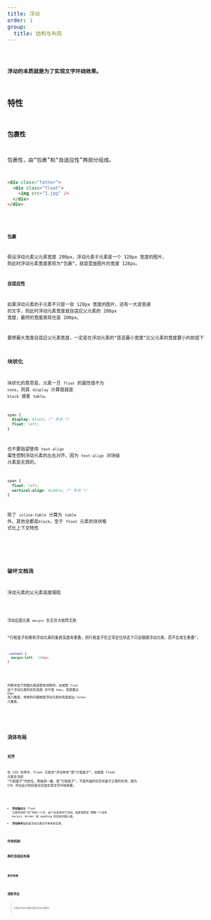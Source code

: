 ```yaml
---
title: 浮动
order: 1
group:
  title: 结构与布局
---
```


<code inline src="./demo/Float.jsx" />

**浮动的本质就是为了实现文字环绕效果。**

## 特性

### 包裹性

包裹性，由“包裹”和“自适应性”两部分组成。

```html
<div class="father">
  <div class="float">
    <img src="1.jpg" />
  </div>
</div>
```

<code src="./demo/Demo1.tsx" />

**包裹**

假设浮动元素父元素宽度 200px，浮动元素子元素是一个 128px 宽度的图片，
则此时浮动元素宽度表现为“包裹”，就是里面图片的宽度 128px。

**自适应性**

如果浮动元素的子元素不只是一张 128px 宽度的图片，还有一大波普通
的文字，则此时浮动元素宽度就自适应父元素的 200px 宽度，最终的宽度表现也是 200px。

要想最大宽度自适应父元素宽度，一定是在浮动元素的“首选最小宽度”比父元素的宽度要小的前提下

### 块状化

块状化的意思是，元素一旦 `float` 的属性值不为 `none`，则其 `display` 计算值就是 `block`
或者 `table`。

```css
span {
  display: block; /* 多余 */
  float: left;
}
```

也不要指望使用 `text-align` 属性控制浮动元素的左右对齐，因为 `text-align` 对块级
元素是无效的。

```css
span {
  float: left;
  vertical-align: middle; /* 多余 */
}
```

除了 `inline-table` 计算为 `table` 外，其他全都是`block`。至于 `float` 元素的块状格
式化上下文特性

<!-- ### 格式化上下文 -->
<!-- todo -->

### 破坏文档流

浮动元素的父元素高度塌陷

<code src="./demo/Demo5.tsx" />

浮动后面元素 `margin` 负无穷大依然无效

“行框盒子如果和浮动元素的垂直高度有重叠，则行框盒子在正常定位状态下只会跟随浮动元素，而不会发生重叠”。

```css
.content {
  margin-left: -100px;
}
```

<code src="./demo/Demo6.tsx" />

内联状态下的图片底部是有间隙的，也就是`.float` 这个浮动元素的实际高度
并不是 `64px`，而是要比 `64px` 高几像素，带来的问题就是浮动元素的高度超出`.father` 几像素。

<!-- ### 没有任何 margin 合并 -->

<!-- todo -->

## 流体布局

### 对齐

在 CSS 世界中，float 元素的“浮动参考”是“行框盒子”，也就是 float 元素在当前
“行框盒子”内定位。再强调一遍，是“行框盒子”，不是外面的包含块盒子之类的东西，因为
CSS 浮动设计的初衷仅仅是实现文字环绕效果。

<code src="./demo/Demo2.tsx" />

- **浮动锚点**是 float 元素所在的“流”中的一个点，这个点本身并不浮动，就表现而言
  更像一个没有 margin、border 和 padding 的空的内联元素。
- **浮动参考**指的是浮动元素对齐参考的实体。

### 作用机制

### 两栏自适应布局

<code src="./demo/Demo3.tsx" />

### 多栏布局

<code src="./demo/Demo4.tsx" />

## 清除浮动

> 元素盒子的边不能和前面的浮动元素相邻。
